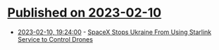 # [Published on 2023-02-10](index.md)

* [2023-02-10, 19:24:00](https://soylentnews.org/article.pl?sid=23/02/09/192206&from=rss) - [SpaceX Stops Ukraine From Using Starlink Service to Control Drones](https://soylentnews.org/article.pl?sid=23/02/09/192206&from=rss)
